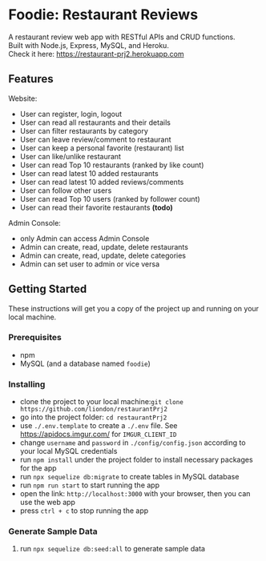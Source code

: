 # Foodie: Restaurant Reviews
A restaurant review web app with RESTful APIs and CRUD functions.  
Built with Node.js, Express, MySQL, and Heroku.  
Check it here: https://restaurant-prj2.herokuapp.com  

## Features
Website:
- User can register, login, logout
- User can read all restaurants and their details
- User can filter restaurants by category
- User can leave review/comment to restaurant
- User can keep a personal favorite (restaurant) list
- User can like/unlike restaurant
- User can read Top 10 restaurants (ranked by like count)
- User can read latest 10 added restaurants
- User can read latest 10 added reviews/comments
- User can follow other users
- User can read Top 10 users (ranked by follower count)
- User can read their favorite restaurants **(todo)**

Admin Console:
- only Admin can access Admin Console
- Admin can create, read, update, delete restaurants
- Admin can create, read, update, delete categories
- Admin can set user to admin or vice versa

## Getting Started
These instructions will get you a copy of the project up and running on your local machine.  

### Prerequisites
- npm  
- MySQL (and a database named `foodie`)

### Installing
- clone the project to your local machine:`git clone https://github.com/liondon/restaurantPrj2`
- go into the project folder: `cd restaurantPrj2`
- use `./.env.template` to create a `./.env` file. See https://apidocs.imgur.com/ for `IMGUR_CLIENT_ID`
- change `username` and `password` in `./config/config.json` according to your local MySQL credentials
- run `npm install` under the project folder to install necessary packages for the app
- run `npx sequelize db:migrate` to create tables in MySQL database
- run `npm run start` to start running the app
- open the link: `http://localhost:3000` with your browser, then you can use the web app
- press `ctrl + c` to stop running the app

### Generate Sample Data
1. run `npx sequelize db:seed:all` to generate sample data
